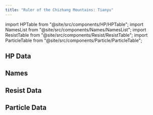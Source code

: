 ```yaml
---
title: "Ruler of the Chizhang Mountains: Tianyu"
---
```


import HPTable from "@site/src/components/HP/HPTable";
import NamesList from "@site/src/components/Names/NamesList";
import ResistTable from "@site/src/components/Resist/ResistTable";
import ParticleTable from "@site/src/components/Particle/ParticleTable";

## HP Data

<HPTable item_key="rulerofthechizhangmountainstianyu" data_src="enemy" />

## Names

<NamesList item_key="rulerofthechizhangmountainstianyu" data_src="enemy" />

## Resist Data

<ResistTable item_key="rulerofthechizhangmountainstianyu" data_src="enemy" />

## Particle Data

<ParticleTable item_key="rulerofthechizhangmountainstianyu" data_src="enemy" />
